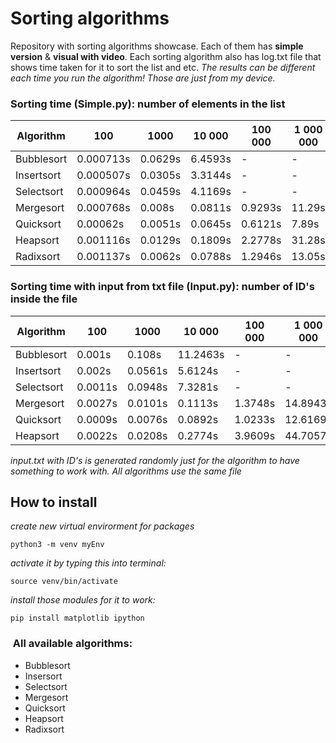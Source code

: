 # Sorting algorithms

Repository with sorting algorithms showcase. Each of them has **simple version** & **visual with video**. Each sorting algorithm also has log.txt file that shows time taken for it to sort the list and etc. 
*The results can be different each time you run the algorithm! Those are just from my device.*
### Sorting time (Simple.py): number of elements in the list
Algorithm |100| 1000| 10 000 | 100 000 | 1 000 000 | 10 000 000 | 25 000 000 
--- | --- | --- | --- |--- |--- |--- |---
Bubblesort | 0.000713s | 0.0629s | 6.4593s | - | - | - | - |
Insertsort | 0.000507s | 0.0305s | 3.3144s | - | - | - | - | 
Selectsort | 0.000964s | 0.0459s | 4.1169s | - | - | - | - |
Mergesort  | 0.000768s | 0.008s  | 0.0811s | 0.9293s | 11.29s | 141.37s | - |
Quicksort  | 0.00062s  | 0.0051s | 0.0645s | 0.6121s | 7.89s  | 83.56s  | 423.68s |
Heapsort   | 0.001116s | 0.0129s | 0.1809s | 2.2778s | 31.28s | 407.98s | - |
Radixsort  | 0.001137s | 0.0062s | 0.0788s | 1.2946s | 13.05s | 166.52s | - | 

### Sorting time with input from txt file (Input.py): number of ID's inside the file
Algorithm |100| 1000| 10 000 | 100 000 | 1 000 000 
--- | --- | --- | --- |--- |--- 
Bubblesort | 0.001s | 0.108s | 11.2463s | - | - |
Insertsort | 0.002s | 0.0561s | 5.6124s | - | - |
Selectsort | 0.0011s | 0.0948s | 7.3281s | - | - | 
Mergesort | 0.0027s | 0.0101s | 0.1113s | 1.3748s | 14.8943s | 
Quicksort | 0.0009s | 0.0076s | 0.0892s | 1.0233s | 12.6169s | 
Heapsort |  0.0022s | 0.0208s | 0.2774s | 3.9609s  | 44.7057s | 

*input.txt with ID's is generated randomly just for the algorithm to have something to work with. All algorithms use the same file*

## How to install
*create new virtual envirorment for packages*
```
python3 -m venv myEnv
```

*activate it by typing this into terminal:*
```
source venv/bin/activate   
```

*install those modules for it to work:*
```
pip install matplotlib ipython
```
###  All available algorithms:
- Bubblesort
- Insersort
- Selectsort
- Mergesort
- Quicksort
- Heapsort
- Radixsort

